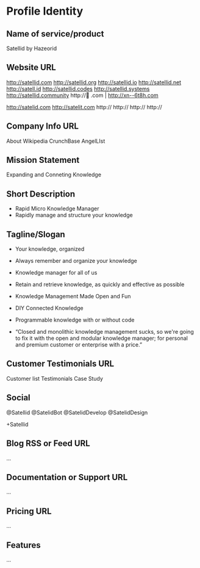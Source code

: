 Profile Identity
================

## Name of service/product

Satellid by Hazeorid

## Website URL

http://satellid.com
http://satellid.org
http://satellid.io
http://satellid.net
http://satell.id
http://satellid.codes
http://satellid.systems
http://satellid.community
http://📡 .com | http://xn--6t8h.com

http://satelid.com
http://satelit.com
http://
http://
http://
http://

## Company Info URL

About
  Wikipedia
  CrunchBase
  AngelLIst

## Mission Statement

Expanding and Conneting Knowledge

## Short Description

+ Rapid Micro Knowledge Manager
+ Rapidly manage and structure your knowledge

## Tagline/Slogan

+ Your knowledge, organized
+ Always remember and organize your knowledge
+ Knowledge manager for all of us
+ Retain and retrieve knowledge, as quickly and effective as possible
+ Knowledge Management Made Open and Fun
+ DIY Connected Knowledge

+ Programmable knowledge with or without code

+ “Closed and monolithic knowledge management sucks, so we're going to fix it with the open and modular knowledge manager; for personal and premium customer or enterprise with a price.”

## Customer Testimonials URL

Customer list
Testimonials
Case Study

## Social

@Satellid
@SatelidBot
@SatelidDevelop
@SatelidDesign

+Satellid

## Blog RSS or Feed URL

...

## Documentation or Support URL

...

## Pricing URL

...

## Features

...


